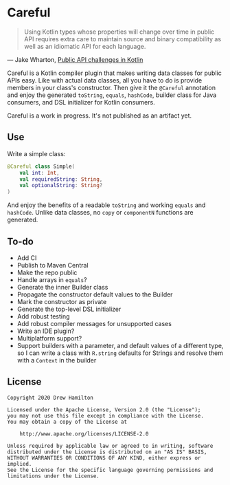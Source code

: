# Careful

> Using Kotlin types whose properties will change over time in public API requires extra care to
> maintain source and binary compatibility as well as an idiomatic API for each language.

— Jake Wharton,
  [Public API challenges in Kotlin](https://jakewharton.com/public-api-challenges-in-kotlin/)

Careful is a Kotlin compiler plugin that makes writing data classes for public APIs easy. Like with
actual data classes, all you have to do is provide members in your class's constructor. Then give it
the `@Careful` annotation and enjoy the generated `toString`, `equals`, `hashCode`, builder class
for Java consumers, and DSL initializer for Kotlin consumers.

Careful is a work in progress. It's not published as an artifact yet.

## Use
Write a simple class:
```kotlin
@Careful class Simple(
    val int: Int,
    val requiredString: String,
    val optionalString: String?
)
```

And enjoy the benefits of a readable `toString` and working `equals` and `hashCode`. Unlike data
classes, no `copy` or `componentN` functions are generated.

## To-do
* Add CI
* Publish to Maven Central
* Make the repo public
* Handle arrays in `equals`?
* Generate the inner Builder class
* Propagate the constructor default values to the Builder 
* Mark the constructor as private
* Generate the top-level DSL initializer
* Add robust testing
* Add robust compiler messages for unsupported cases
* Write an IDE plugin?
* Multiplatform support?
* Support builders with a parameter, and default values of a different type, so I can write a class
  with `R.string` defaults for Strings and resolve them with a `Context` in the builder

## License
```
Copyright 2020 Drew Hamilton

Licensed under the Apache License, Version 2.0 (the "License");
you may not use this file except in compliance with the License.
You may obtain a copy of the License at

    http://www.apache.org/licenses/LICENSE-2.0

Unless required by applicable law or agreed to in writing, software
distributed under the License is distributed on an "AS IS" BASIS,
WITHOUT WARRANTIES OR CONDITIONS OF ANY KIND, either express or implied.
See the License for the specific language governing permissions and
limitations under the License.
```

